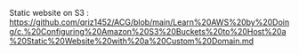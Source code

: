 Static website on S3 : https://github.com/qriz1452/ACG/blob/main/Learn%20AWS%20by%20Doing/c.%20Configuring%20Amazon%20S3%20Buckets%20to%20Host%20a%20Static%20Website%20with%20a%20Custom%20Domain.md
